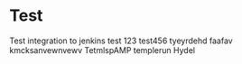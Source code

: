 # Test
Test integration to jenkins
test 123
test456
tyeyrdehd
faafav
kmcksanvewnvewv
TetmlspAMP
templerun
Hydel 
